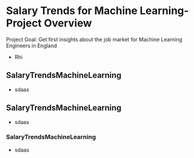 # Salary Trends for Machine Learning- Project Overview
Project Goal: Get first insights about the job market for Machine Learning Engineers in England
* Rhi



## SalaryTrendsMachineLearning
* sdaas

## SalaryTrendsMachineLearning
* sdaas

### SalaryTrendsMachineLearning
* sdaas
